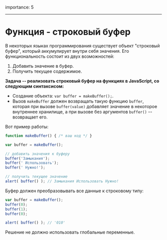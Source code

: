 importance: 5

---

# Функция - строковый буфер

В некоторых языках программирования существует объект "строковый буфер", который аккумулирует внутри себя значения. Его функциональность состоит из двух возможностей:

1. Добавить значение в буфер.
2. Получить текущее содержимое.

**Задача -- реализовать строковый буфер на функциях в JavaScript, со следующим синтаксисом:**

- Создание объекта: `var buffer = makeBuffer();`.
- Вызов `makeBuffer` должен возвращать такую функцию `buffer`, которая при вызове `buffer(value)` добавляет значение в некоторое внутреннее хранилище, а при вызове без аргументов `buffer()` -- возвращает его.

Вот пример работы:

```js
function makeBuffer() { /* ваш код */ }

var buffer = makeBuffer();

// добавить значения к буферу
buffer('Замыкания');
buffer(' Использовать');
buffer(' Нужно!');

// получить текущее значение
alert( buffer() ); // Замыкания Использовать Нужно!
```

Буфер должен преобразовывать все данные к строковому типу:

```js
var buffer = makeBuffer();
buffer(0);
buffer(1);
buffer(0);

alert( buffer() ); // '010'
```

Решение не должно использовать глобальные переменные.
